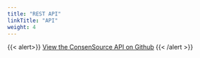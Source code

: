 ```yaml
---
title: "REST API"
linkTitle: "API"
weight: 4
---
```


{{< alert>}}
[View the ConsenSource API on Github](https://github.com/target/consensource-api/tree/master)
{{< /alert >}}
